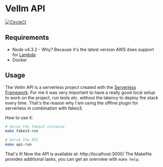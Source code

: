 # Vellm API

[![CircleCI](https://circleci.com/gh/vellm/api.svg?style=svg)](https://circleci.com/gh/vellm/api)

## Requirements

* Node v4.3.2 - Why? Because it's the latest version AWS does support
for [Lambda](http://docs.aws.amazon.com/lambda/latest/dg/current-supported-versions.html)
* Docker

## Usage

The Vellm API is a serverless project created with the [Serverless Framework](http://serverless.com/). For me it was very important to
have a really good local setup to work on the project, run tests etc. without
the latency to deploy the stack every time. That's the reason why I'am using
the offline plugin for serverless in combination with fakes3.

How to use it:

```bash
# Serve the fakes3 instance
make fakes3-run

# Serve the API
make api-run
```

That's it! Now the API is available at: http://localhost:3000/
The Makefile provides additional tasks, you can get an overview with `make help`.
